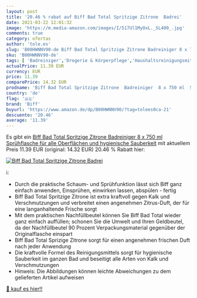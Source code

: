 ```yaml
---
layout: post
title: '20.46 % rabat auf Biff Bad Total Spritzige Zitrone  Badrei'
date: 2021-03-22 12:01:32
image: 'https://m.media-amazon.com/images/I/517Ul1MyOxL._SL400_.jpg'
comments: true
category: ofertas
author: 'tole.es'
slug: 'B00HWNNV90-de Biff Bad Total Spritzige Zitrone Badreiniger 8 x 750 ml...'
sku: 'B00HWNNV90-de'
tags: [ 'Badreiniger','Drogerie & Körperpflege','Haushaltsreinigungsmittel','Haushaltswaren','biff', ]
actualPrice: 11.39 EUR
currency: EUR
price: 11.39
comparePrice: 14.32 EUR
prodname: 'Biff Bad Total Spritzige Zitrone  Badreiniger  8 x 750 ml  Sprühflasche  für alle Oberflächen und hygienische Sauberkeit'
country: 'de'
flag: '🇩🇪'
brand: 'Biff'
buyurl: 'https://www.amazon.de/dp/B00HWNNV90/?tag=tolees0ca-21'
descuento: '20.46'
average: '11.39'
---
```


Es gibt ein [Biff Bad Total Spritzige Zitrone  Badreiniger  8 x 750 ml  Sprühflasche  für alle Oberflächen und hygienische Sauberkeit](https://www.amazon.de/dp/B00HWNNV90/?tag=tolees0ca-21) mit aktuellem Preis 11.39 EUR (original: 14.32 EUR) 20.46 % Rabatt hier:

[![Biff Bad Total Spritzige Zitrone  Badrei](https://m.media-amazon.com/images/I/517Ul1MyOxL._SL400_.jpg)](https://www.amazon.de/dp/B00HWNNV90/?tag=tolees0ca-21)

ℹ️:

- Durch die praktische Schaum- und Sprühfunktion lässt sich Biff ganz einfach anwenden, Einsprühen, einwirken lassen, abspülen - fertig
- Biff Bad Total Spritzige Zitrone ist extra kraftvoll gegen Kalk und Verschmutzungen und verbreitet einen angenehmen Zitrus-Duft, der für eine langanhaltende Frische sorgt
- Mit dem praktischen Nachfüllbeutel können Sie Biff Bad Total wieder ganz einfach auffüllen; schonen Sie die Umwelt und Ihren Geldbeutel, da der Nachfüllbeutel 90 Prozent Verpackungsmaterial gegenüber der Originalflasche einspart
- Biff Bad Total Sprizige Zitrone sorgt für einen angenehmen frischen Duft nach jeder Anwendung
- Die kraftvolle Formel des Reinigungsmittels sorgt für hygienische Sauberkeit im ganzen Bad und beseitigt alle Arten von Kalk und Verschmutzungen
- Hinweis: Die Abbildungen können leichte Abweichungen zu dem gelieferten Artikel aufweisen

[🛒 kauf es hier!!](https://www.amazon.de/dp/B00HWNNV90/?tag=tolees0ca-21)
